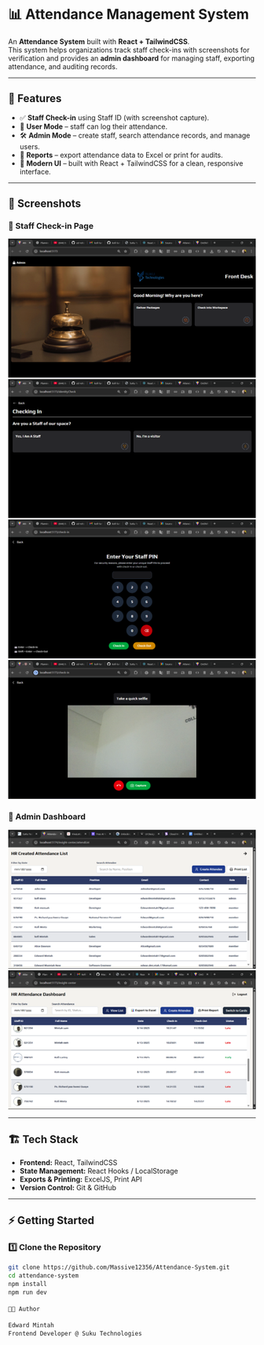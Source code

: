 # 📊 Attendance Management System

An **Attendance System** built with **React + TailwindCSS**.  
This system helps organizations track staff check-ins with screenshots for verification and provides an **admin dashboard** for managing staff, exporting attendance, and auditing records.  

---

## 🚀 Features

- ✅ **Staff Check-in** using Staff ID (with screenshot capture).  
- 👤 **User Mode** – staff can log their attendance.  
- 🛠️ **Admin Mode** – create staff, search attendance records, and manage users.  
- 📑 **Reports** – export attendance data to Excel or print for audits.  
- 🎨 **Modern UI** – built with React + TailwindCSS for a clean, responsive interface.  

---

## 📸 Screenshots

### 🔹 Staff Check-in Page
![Staff Check-in](./public/assets/user1.png)
![Staff Check-in](./public/assets/user2.png)
![Staff Check-in](./public/assets/user3.png)
![Staff Check-in](./public/assets/user4.png)

### 🔹 Admin Dashboard
![Admin Dashboard---Created Staff List](./public/assets/admin1.png)
![Admin Dashboard--- Staff attendance recorded](./public/assets/admin3.png)


---

## 🏗️ Tech Stack

- **Frontend:** React, TailwindCSS  
- **State Management:** React Hooks / LocalStorage  
- **Exports & Printing:** ExcelJS, Print API  
- **Version Control:** Git & GitHub  

---

## ⚡ Getting Started

### 1️⃣ Clone the Repository
```bash
git clone https://github.com/Massive12356/Attendance-System.git
cd attendance-system
npm install
npm run dev

👨‍💻 Author

Edward Mintah
Frontend Developer @ Suku Technologies